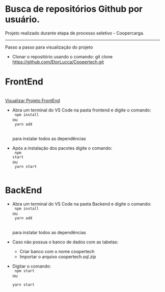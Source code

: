 <h1>Busca de repositórios Github por usuário.</h1>

Projeto realizado durante etapa de processo seletivo - Coopercarga.

<hr>
Passo a passo para visualização do projeto

- Clonar o repositório usando o comando:
    git clone https://github.com/EtorLucca/Coopertech.git


<h1>FrontEnd</h1><br>
<a href="https://busca-repositorio.vercel.app/">Visualizar Projeto FrontEnd</a>

- Abra um terminal do VS Code na pasta frontend e digite o comando:<br>
    <code>
    npm install
    </code><br>
  ou<br>
    <code>
    yarn add<br>
    </code><br>
  para instalar todos as dependências<br>

- Após a instalação dos pacotes digite o comando:<br>
    <code>
    npm start
    </code><br>
  ou<br>
    <code>
    yarn start<br>
    </code><br>


<h1>BackEnd</h1>

- Abra um terminal do VS Code na pasta Backend e digite o comando:<br>
    <code>
    npm install
    </code><br>
  ou<br>
    <code>
    yarn add<br>
    </code><br>
  para instalar todos as dependências<br>

- Caso não possua o banco de dados com as tabelas:<br>
  - Criar banco com o nome coopertech<br>
  - Importar o arquivo coopertech.sql.zip<br>

- Digitar o comando:<br>
    <code>
    npm start
    </code><br>
  ou<br>
    <code>
    yarn start<br>
    </code><br>